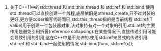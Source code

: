 1. 关于C++11中的std::thread 和 std::this_thread 和 std::ref 和 std::bind
    使用std::thread可以直接创建一个线程,底层依旧是pthread_create,只不过封装的更好,更方便coder编写代码而已
    std::this_thread指的是当前线程
    std::ref(T value)用于创建一个包装器对象,该对象持有对一个对象的引用.std::ref的主要作用是避免引用折叠(reference collapsing).在某些情况下,直接传递引用可能会导致引用的引用,这在C++中是不允许的.使用std::ref来显式的传递引用.
    std::ref 和 std::bind一起使用的情况
    std::bind(func, std::ref(x));
